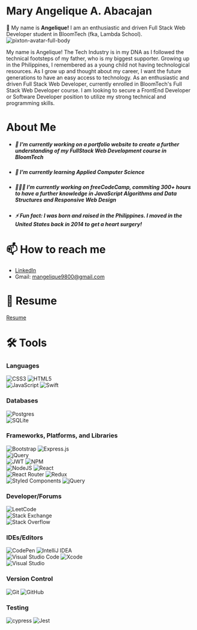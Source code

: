 # Mary Angelique A. Abacajan 

👋 My name is **Angelique!**
I am an enthusiastic and driven Full Stack Web Developer student in BloomTech (fka, Lambda School).
![pixton-avatar-full-body](https://user-images.githubusercontent.com/51681480/150216395-d0d19409-e907-4056-8997-a40ce2dc6b54.png) 

My name is Angelique! The Tech Industry is in my DNA as I followed the technical footsteps of my father, who is my biggest supporter. Growing up in the Philippines, I remembered as a young child not having technological resources. As I grow up and thought about my career, I want the future generations to have an easy access to technology. As an enthusiastic and driven Full Stack Web Developer, currently enrolled in BloomTech's Full Stack Web Developer course. I am looking to secure a FrontEnd Developer or Software Developer position to utilize my strong technical and programming skills.


# About Me
- ##### 🔭 I’m currently working on a portfolio website to create a further understanding of my FullStack Web Development course in BloomTech
- ##### 🌱 I’m currently learning Applied Computer Science
- ##### 👩🏻‍💻 I’m currently working on freeCodeCamp, commiting 300+ hours to have a further knowledge in JavaScript Algorithms and Data Structures and Responsive Web Design
- ##### ⚡ Fun fact: I was born and raised in the Philippines. I moved in the United States back in 2014 to get a heart surgery!

# 📫 How to reach me
- [LinkedIn](https://www.linkedin.com/in/mary-angelique-abacajan/)
- Gmail: mangelique9800@gmail.com


# 📄 Resume
[Resume](https://github.com/MaryAngelique/MaryAngelique/files/7900698/Resume.BloomTech.pdf)


# 🛠 Tools

### Languages
![CSS3](https://img.shields.io/badge/css3-%231572B6.svg?style=for-the-badge&logo=css3&logoColor=white)
![HTML5](https://img.shields.io/badge/html5-%23E34F26.svg?style=for-the-badge&logo=html5&logoColor=white) <br>
![JavaScript](https://img.shields.io/badge/javascript-%23323330.svg?style=for-the-badge&logo=javascript&logoColor=%23F7DF1E) 
![Swift](https://img.shields.io/badge/swift-F54A2A?style=for-the-badge&logo=swift&logoColor=white)<br>

### Databases
![Postgres](https://img.shields.io/badge/postgres-%23316192.svg?style=for-the-badge&logo=postgresql&logoColor=white)<br>
![SQLite](https://img.shields.io/badge/sqlite-%2307405e.svg?style=for-the-badge&logo=sqlite&logoColor=white)<br>
 
### Frameworks, Platforms, and Libraries
![Bootstrap](https://img.shields.io/badge/bootstrap-%23563D7C.svg?style=for-the-badge&logo=bootstrap&logoColor=white)
![Express.js](https://img.shields.io/badge/express.js-%23404d59.svg?style=for-the-badge&logo=express&logoColor=%2361DAFB)<br>
![jQuery](https://img.shields.io/badge/jquery-%230769AD.svg?style=for-the-badge&logo=jquery&logoColor=white)<br>
![JWT](https://img.shields.io/badge/JWT-black?style=for-the-badge&logo=JSON%20web%20tokens)
![NPM](https://img.shields.io/badge/NPM-%23000000.svg?style=for-the-badge&logo=npm&logoColor=white)<br>
![NodeJS](https://img.shields.io/badge/node.js-6DA55F?style=for-the-badge&logo=node.js&logoColor=white)
![React](https://img.shields.io/badge/react-%2320232a.svg?style=for-the-badge&logo=react&logoColor=%2361DAFB)<br>
![React Router](https://img.shields.io/badge/React_Router-CA4245?style=for-the-badge&logo=react-router&logoColor=white)
![Redux](https://img.shields.io/badge/redux-%23593d88.svg?style=for-the-badge&logo=redux&logoColor=white)<br>
![Styled Components](https://img.shields.io/badge/styled--components-DB7093?style=for-the-badge&logo=styled-components&logoColor=white)
![jQuery](https://img.shields.io/badge/jquery-%230769AD.svg?style=for-the-badge&logo=jquery&logoColor=white)

### Developer/Forums
![LeetCode](https://img.shields.io/badge/LeetCode-000000?style=for-the-badge&logo=LeetCode&logoColor=#d16c06)<br>
![Stack Exchange](https://img.shields.io/badge/StackExchange-%23ffffff.svg?style=for-the-badge&logo=StackExchange&logoColor=white)<br>
![Stack Overflow](https://img.shields.io/badge/-Stackoverflow-FE7A16?style=for-the-badge&logo=stack-overflow&logoColor=white)<br>

### IDEs/Editors
![CodePen](https://img.shields.io/badge/CodePen-white?style=for-the-badge&logo=codepen&logoColor=black)
![IntelliJ IDEA](https://img.shields.io/badge/IntelliJIDEA-000000.svg?style=for-the-badge&logo=intellij-idea&logoColor=white)<br>
![Visual Studio Code](https://img.shields.io/badge/Visual%20Studio%20Code-0078d7.svg?style=for-the-badge&logo=visual-studio-code&logoColor=white)
![Xcode](https://img.shields.io/badge/Xcode-007ACC?style=for-the-badge&logo=Xcode&logoColor=white) <br>
![Visual Studio](https://img.shields.io/badge/Visual%20Studio-5C2D91.svg?style=for-the-badge&logo=visual-studio&logoColor=white)

### Version Control
![Git](https://img.shields.io/badge/git-%23F05033.svg?style=for-the-badge&logo=git&logoColor=white)
![GitHub](https://img.shields.io/badge/github-%23121011.svg?style=for-the-badge&logo=github&logoColor=white)

### Testing
![cypress](https://img.shields.io/badge/-cypress-%23E5E5E5?style=for-the-badge&logo=cypress&logoColor=058a5e)
![Jest](https://img.shields.io/badge/-jest-%23C21325?style=for-the-badge&logo=jest&logoColor=white)
 

